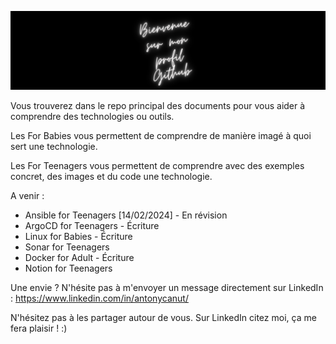 ![Alt text](Assets/banner.png)

Vous trouverez dans le repo principal des documents pour vous aider à comprendre des technologies ou outils.

Les For Babies vous permettent de comprendre de manière imagé à quoi sert une technologie.

Les For Teenagers vous permettent de comprendre avec des exemples concret, des images et du code une technologie.

A venir :
- Ansible for Teenagers [14/02/2024] - En révision
- ArgoCD for Teenagers - Écriture
- Linux for Babies - Écriture
- Sonar for Teenagers
- Docker for Adult - Écriture
- Notion for Teenagers

Une envie ? N'hésite pas à m'envoyer un message directement sur LinkedIn : https://www.linkedin.com/in/antonycanut/

N'hésitez pas à les partager autour de vous.
Sur LinkedIn citez moi, ça me fera plaisir ! :)
